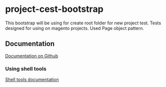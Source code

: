 project-cest-bootstrap
======================


This bootstrap will be using for create root folder for new project test. 
Tests designed for using on magento projects. Used Page object pattern.

## Documentation

[Documentation on Github](https://github.com/kuzmenko86/project-cest-bootstrap/docs)

### Using shell tools

[Shell tools documentation](https://github.com/kuzmenko86/project-cest-bootstrap/docs/SHELL.md)
